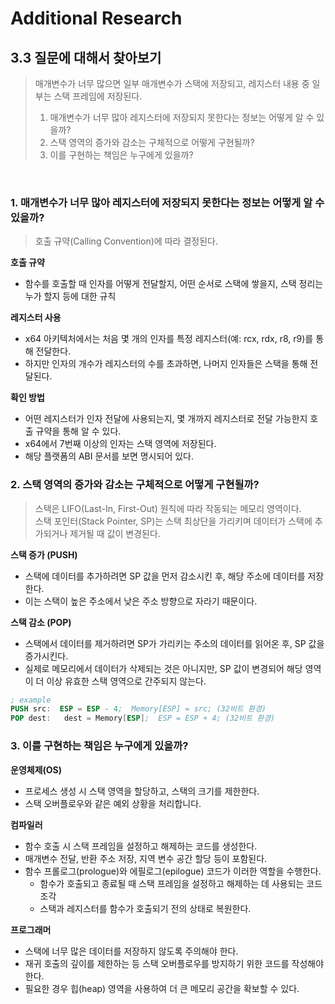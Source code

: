 # Additional Research

## 3.3 질문에 대해서 찾아보기

> 매개변수가 너무 많으면 일부 매개변수가 스택에 저장되고, 레지스터 내용 중 일부는 스택 프레임에 저장된다. <br>
>
> 1. 매개변수가 너무 많아 레지스터에 저장되지 못한다는 정보는 어떻게 알 수 있을까? <br>
> 2. 스택 영역의 증가와 감소는 구체적으로 어떻게 구현될까? <br>
> 3. 이를 구현하는 책임은 누구에게 있을까? <br>

<br>

### 1. 매개변수가 너무 많아 레지스터에 저장되지 못한다는 정보는 어떻게 알 수 있을까?

> 호출 규약(Calling Convention)에 따라 결정된다.

**호출 규약**

- 함수를 호출할 때 인자를 어떻게 전달할지, 어떤 순서로 스택에 쌓을지, 스택 정리는 누가 할지 등에 대한 규칙

**레지스터 사용**

- x64 아키텍처에서는 처음 몇 개의 인자를 특정 레지스터(예: rcx, rdx, r8, r9)를 통해 전달한다.
- 하지만 인자의 개수가 레지스터의 수를 초과하면, 나머지 인자들은 스택을 통해 전달된다.

**확인 방법**
- 어떤 레지스터가 인자 전달에 사용되는지, 몇 개까지 레지스터로 전달 가능한지 호출 규약을 통해 알 수 있다.
- x64에서 7번째 이상의 인자는 스택 영역에 저장된다.
- 해당 플랫폼의 ABI 문서를 보면 명시되어 있다.

### 2. 스택 영역의 증가와 감소는 구체적으로 어떻게 구현될까?

> 스택은 LIFO(Last-In, First-Out) 원칙에 따라 작동되는 메모리 영역이다. <br>
> 스택 포인터(Stack Pointer, SP)는 스택 최상단을 가리키며 데이터가 스택에 추가되거나 제거될 때 값이 변경된다.

**스택 증가 (PUSH)**

- 스택에 데이터를 추가하려면 SP 값을 먼저 감소시킨 후, 해당 주소에 데이터를 저장한다.
- 이는 스택이 높은 주소에서 낮은 주소 방향으로 자라기 때문이다.

**스택 감소 (POP)**

- 스택에서 데이터를 제거하려면 SP가 가리키는 주소의 데이터를 읽어온 후, SP 값을 증가시킨다.
- 실제로 메모리에서 데이터가 삭제되는 것은 아니지만, SP 값이 변경되어 해당 영역이 더 이상 유효한 스택 영역으로 간주되지 않는다.

```nasm
; example
PUSH src:  ESP = ESP - 4;  Memory[ESP] = src; (32비트 환경)
POP dest:   dest = Memory[ESP];  ESP = ESP + 4; (32비트 환경)
```

### 3. 이를 구현하는 책임은 누구에게 있을까?

**운영체제(OS)**

- 프로세스 생성 시 스택 영역을 할당하고, 스택의 크기를 제한한다.
- 스택 오버플로우와 같은 예외 상황을 처리합니다.

**컴파일러**

- 함수 호출 시 스택 프레임을 설정하고 해제하는 코드를 생성한다.
- 매개변수 전달, 반환 주소 저장, 지역 변수 공간 할당 등이 포함된다.
- 함수 프롤로그(prologue)와 에필로그(epilogue) 코드가 이러한 역할을 수행한다.
  - 함수가 호출되고 종료될 때 스택 프레임을 설정하고 해제하는 데 사용되는 코드 조각
  - 스택과 레지스터를 함수가 호출되기 전의 상태로 복원한다.

**프로그래머**

- 스택에 너무 많은 데이터를 저장하지 않도록 주의해야 한다.
- 재귀 호출의 깊이를 제한하는 등 스택 오버플로우를 방지하기 위한 코드를 작성해야 한다.
- 필요한 경우 힙(heap) 영역을 사용하여 더 큰 메모리 공간을 확보할 수 있다.
